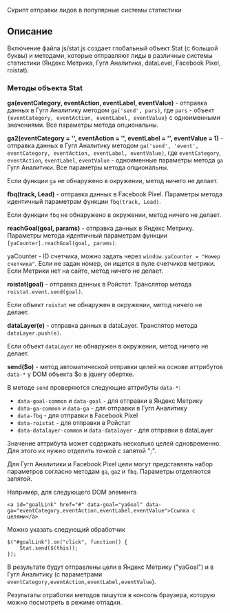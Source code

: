 Скрипт отправки лидов в популярные системы статистики

## Описание

Включение файла js/stat.js создает глобальный объект Stat (с большой буквы) и методами, которые отправляют лиды в различные системы статиcтики (Яндекс Метрика, Гугл Аналитика, dataLevel, Facebook Pixel, roistat).

### Методы объекта Stat

**ga(eventCategory, eventAction, eventLabel, eventValue)**  - отправка данных в Гугл Аналитику методом `ga('send', pars)`, где `pars` - объект `{eventCategory, eventAction, eventLabel, eventValue}` с одноименными значениями. Все параметры метода опциональны.

**ga2(eventCategory = '', eventAction = '', eventLabel = '', eventValue = 1)**  - отправка данных в Гугл Аналитику методом `ga('send', 'event', eventCategory, eventAction, eventLabel, eventValue)`, где `eventCategory`, `eventAction`, `eventLabel`, `eventValue` - одноименные параметры метода `ga` Гугл Аналитики. Все параметры метода опциональны.

Если функции `ga` не обнаружено в окружении, метод ничего не делает.

**fbq(track, Lead)** - отправка данных в Facebook Pixel. Параметры метода идентичный параметрам функции `fbq(track, Lead)`.

Если функции `fbq` не обнаружено в окружении, метод ничего не делает.

**reachGoal(goal, params)** - отправка данных в Яндекс Метрику. Параметры метода идентичный параметрам функции `[yaCounter].reachGoal(goal, params)`.

yaCounter - ID счетчика, можно задать через `window.yaCounter = "Номер счетчика"`.
Если не задан номер, он ищется в пуле счетчиков метрики. Если Метрики нет на сайте, метод ничего не делает.

**roistat(goal)** - отправка данных в Ройстат. Транслятор метода `roistat.event.send(goal)`.

Если объект `roistat` не обнаружен в окружении, метод ничего не делает.

**dataLayer(e)** - отправка данных в dataLayer. Транслятор метода `dataLayer.push(e)`.

Если объект `dataLayer` не обнаружен в окружении, метод ничего не делает.

**send($o)** - метод автоматической отправки целей на основе аттрибутов `data-*` у DOM объекта $o в jquery обертке.

В методе `send` проверяются следующие аттрибуты `data-*`:

* `data-goal-common` и `data-goal` - для отправки в Яндекс Метрику
* `data-ga-common` и `data-ga` - для отправки в Гугл Аналитику
* `data-fbq` - для отправки в Facebook Pixel
* `data-roistat` - для отправки в Ройстат
* `data-datalayer-common` и `data-datalayer` - для отправки в dataLayer

Значение аттрибута может содержать несколько целей одновременно. Для этого их нужно отделить точкой с запятой ";".

Для Гугл Аналитики и Facebook Pixel цели могут представлять набор параметров согласно методам `ga`, `ga2` и `fbq`.
Параметры отделяются запятой.

Например, для следующего DOM элемента

	<a id="goalLink" href="#" data-goal="yaGoal" data-ga="eventCategory,eventAction,eventLabel,eventValue">Ссылка с целями</a>

Можно указать следующий обработчик

	$("#goalLink").on("click", function() {
		Stat.send($(this));
	});

В результате будут отправлены цели в Яндекс Метрику ("yaGoal") и в Гугл Аналитику (с параметрами `eventCategory,eventAction,eventLabel,eventValue`).

Результаты отработки методов пишутся в консоль браузера, которую можно посмотреть в режиме отладки.

